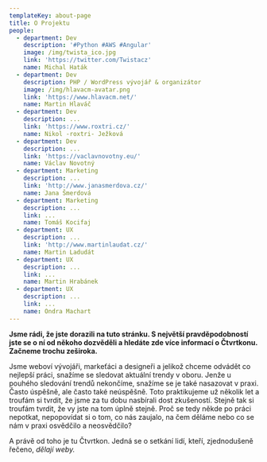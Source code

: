 ```yaml
---
templateKey: about-page
title: O Projektu
people:
  - department: Dev
    description: '#Python #AWS #Angular'
    image: /img/twista_ico.jpg
    link: 'https://twitter.com/Twistacz'
    name: Michal Haták
  - department: Dev
    description: PHP / WordPress vývojář & organizátor
    image: /img/hlavacm-avatar.png
    link: 'https://www.hlavacm.net/'
    name: Martin Hlaváč
  - department: Dev
    description: ...
    link: 'https://www.roxtri.cz/'
    name: Nikol -roxtri- Ježková
  - department: Dev
    description: ...
    link: 'https://vaclavnovotny.eu/'
    name: Václav Novotný
  - department: Marketing
    description: ...
    link: 'http://www.janasmerdova.cz/'
    name: Jana Šmerdová
  - department: Marketing
    description: ...
    link: ...
    name: Tomáš Kocifaj
  - department: UX
    description: ...
    link: 'http://www.martinlaudat.cz/'
    name: Martin Ladudát
  - department: UX
    description: ...
    link: ...
    name: Martin Hrabánek
  - department: UX
    description: ...
    link: ...
    name: Ondra Machart
---
```

**Jsme rádi, že jste dorazili na tuto stránku. S největší pravděpodobností jste se o ní od někoho dozvěděli a hledáte zde více informací o Čtvrtkonu. Začneme trochu zeširoka.**

Jsme weboví vývojáři, markeťáci a designeři a jelikož chceme odvádět co nejlepší práci, snažíme se sledovat aktuální trendy v oboru. Jenže u pouhého sledování trendů nekončíme, snažíme se je také nasazovat v praxi. Často úspěšně, ale často také neúspěšně. Toto praktikujeme už několik let a troufám si tvrdit, že jsme za tu dobu nasbírali dost zkušeností. Stejně tak si troufám tvrdit, že vy jste na tom úplně stejně. Proč se tedy někde po práci nepotkat, nepopovídat si o tom, co nás zaujalo, na čem děláme nebo co se nám v praxi osvědčilo a neosvědčilo?

A právě od toho je tu Čtvrtkon. Jedná se o setkání lidí, kteří, zjednodušeně řečeno, _dělají weby._
